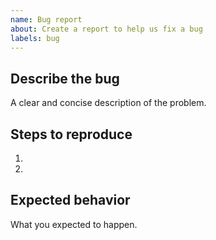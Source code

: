 ```yaml
---
name: Bug report
about: Create a report to help us fix a bug
labels: bug
---
```


## Describe the bug
A clear and concise description of the problem.

## Steps to reproduce
1. 
2.

## Expected behavior
What you expected to happen.

